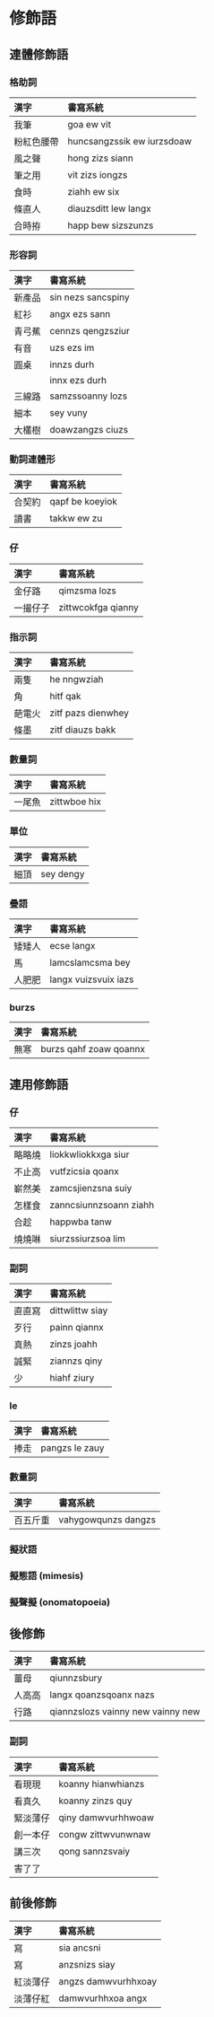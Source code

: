 # 修飾語

## 連體修飾語

### 格助詞

| 漢字 | 書寫系統 |
| :--- | :--- |
| 我筆 | goa ew vit |
| 粉紅色腰帶 | huncsangzssik ew iurzsdoaw |
| 風之聲 | hong zizs siann |
| 筆之用 | vit zizs iongzs |
| 食時 | ziahh ew six |
| 條直人 | diauzsditt lew langx |
| 合時拵 | happ bew sizszunzs |

### 形容詞

| 漢字 | 書寫系統 |
| :--- | :--- |
| 新產品 | sin nezs sancspiny |
| 紅衫 | angx ezs sann |
| 青弓蕉 | cennzs qengzsziur |
| 有音 | uzs ezs im |
| 圓桌 | innzs durh |
|| innx ezs durh |
| 三線路 | samzssoanny lozs |
| 細本 | sey vuny |
| 大欉樹 | doawzangzs ciuzs |

### 動詞連體形

| 漢字 | 書寫系統 |
| :--- | :--- |
| 合契約 | qapf be koeyiok |
| 讀書 | takkw ew zu |

### 仔

| 漢字 | 書寫系統 |
| :--- | :--- |
| 金仔路 | qimzsma lozs |
| 一撮仔子 | zittwcokfga qianny |

### 指示詞

| 漢字 | 書寫系統 |
| :--- | :--- |
| 兩隻 | he nngwziah |
| 角 | hitf qak |
| 葩電火 | zitf pazs dienwhey |
| 條墨 | zitf diauzs bakk |

### 數量詞

| 漢字 | 書寫系統 |
| :--- | :--- |
| 一尾魚 | zittwboe hix |

### 單位

| 漢字 | 書寫系統 |
| :--- | :--- |
| 細頂 | sey dengy |

### 疊語

| 漢字 | 書寫系統 |
| :--- | :--- |
| 矮矮人 | ecse langx |
| 馬 | lamcslamcsma bey |
| 人肥肥 | langx vuizsvuix iazs |

### burzs

| 漢字 | 書寫系統 |
| :--- | :--- |
| 無寒 | burzs qahf zoaw qoannx |

## 連用修飾語

### 仔

| 漢字 | 書寫系統 |
| :--- | :--- |
| 略略燒 | liokkwliokkxga siur |
| 不止高 | vutfzicsia qoanx |
| 嶄然美 | zamcsjienzsna suiy |
| 怎樣食 | zanncsiunnzsoann ziahh |
| 合趁 | happwba tanw |
| 燒燒啉 | siurzssiurzsoa lim |

### 副詞

| 漢字 | 書寫系統 |
| :--- | :--- |
| 直直寫 | dittwlittw siay |
| 歹行 | painn qiannx |
| 真熱 | zinzs joahh |
| 誠緊 | ziannzs qiny |
| 少 | hiahf ziury |

### le

| 漢字 | 書寫系統 |
| :--- | :--- |
| 捧走 | pangzs le zauy |

### 數量詞

| 漢字 | 書寫系統 |
| :--- | :--- |
| 百五斤重 | vahygowqunzs dangzs |

### 擬狀語

### 擬態語 (mimesis)

### 擬聲擬 (onomatopoeia)

## 後修飾

| 漢字 | 書寫系統 |
| :--- | :--- |
| 薑母 | qiunnzsbury |
| 人高高 | langx qoanzsqoanx nazs|
| 行路 | qiannzslozs vainny new vainny new |

### 副詞

| 漢字 | 書寫系統 |
| :--- | :--- |
| 看現現 | koanny hianwhianzs |
| 看真久 | koanny zinzs quy |
| 緊淡薄仔 | qiny damwvurhhwoaw |
| 創一本仔 | congw zittwvunwnaw|
| 講三次 | qong sannzsvaiy |
| 害了了 ||

## 前後修飾

| 漢字 | 書寫系統 |
| :--- | :--- |
| 寫 | sia ancsni |
| 寫 | anzsnizs siay |
| 紅淡薄仔 | angzs damwvurhhxoay |
| 淡薄仔紅 | damwvurhhxoa angx |
